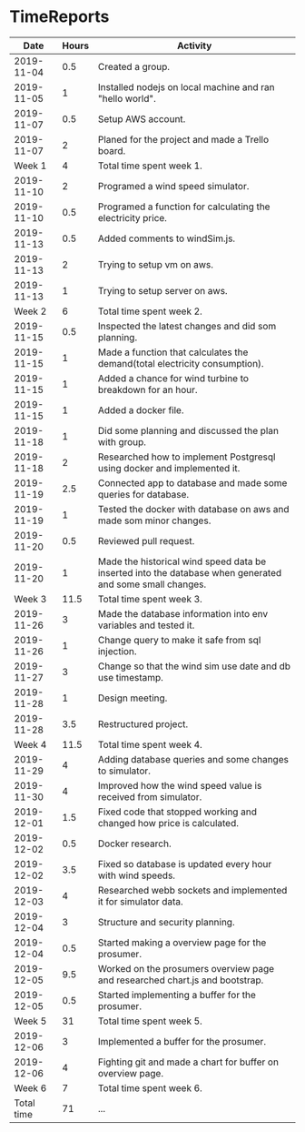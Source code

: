 # TimeReports

| Date        | Hours   | Activity                                        |
| ----------- | ------- |------------------------------------------------
| 2019-11-04  | 0.5 	| Created a group.|
| 2019-11-05  | 1       | Installed nodejs on local machine and ran "hello world".|
| 2019-11-07  | 0.5    	| Setup AWS account.|                       
| 2019-11-07  | 2       | Planed for the project and made a Trello board.|
| Week 1      | 4       | Total time spent week 1.|
| 2019-11-10  | 2       | Programed a wind speed simulator.|
| 2019-11-10  | 0.5     | Programed a function for calculating the electricity price.|
| 2019-11-13  | 0.5     | Added comments to windSim.js.|
| 2019-11-13  | 2       | Trying to setup vm on aws.|
| 2019-11-13  | 1       | Trying to setup server on aws.|
| Week 2      | 6       | Total time spent week 2.|
| 2019-11-15  | 0.5     | Inspected the latest changes and did som planning.|
| 2019-11-15  | 1       | Made a function that calculates the demand(total electricity consumption).|
| 2019-11-15  | 1       | Added a chance for wind turbine to breakdown for an hour.|
| 2019-11-15  | 1       | Added a docker file.|
| 2019-11-18  | 1       | Did some planning and discussed the plan with group.|
| 2019-11-18  | 2       | Researched how to implement Postgresql using docker and implemented it.|
| 2019-11-19  | 2.5     | Connected app to database and made some queries for database.|
| 2019-11-19  | 1       | Tested the docker with database on aws and made som minor changes.|
| 2019-11-20  | 0.5     | Reviewed pull request.|
| 2019-11-20  | 1       | Made the historical wind speed data be inserted into the database when generated and some small changes.|
| Week 3      | 11.5    | Total time spent week 3.|
| 2019-11-26  | 3       | Made the database information into env variables and tested it.|
| 2019-11-26  | 1       | Change query to make it safe from sql injection.|
| 2019-11-27  | 3       | Change so that the wind sim use date and db use timestamp.|
| 2019-11-28  | 1       | Design meeting.|
| 2019-11-28  | 3.5     | Restructured project.|
| Week 4      | 11.5    | Total time spent week 4.|
| 2019-11-29  | 4       | Adding database queries and some changes to simulator.|
| 2019-11-30  | 4       | Improved how the wind speed value is received from simulator.|
| 2019-12-01  | 1.5     | Fixed code that stopped working and changed how price is calculated.|
| 2019-12-02  | 0.5     | Docker research.|
| 2019-12-02  | 3.5     | Fixed so database is updated every hour with wind speeds.|
| 2019-12-03  | 4       | Researched webb sockets and implemented it for simulator data.|
| 2019-12-04  | 3       | Structure and security planning.|
| 2019-12-04  | 0.5     | Started making a overview page for the prosumer.|
| 2019-12-05  | 9.5     | Worked on the prosumers overview page and researched chart.js and bootstrap.|
| 2019-12-05  | 0.5     | Started implementing a buffer for the prosumer.|
| Week 5      | 31      | Total time spent week 5.|
| 2019-12-06  | 3       | Implemented a buffer for the prosumer.|
| 2019-12-06  | 4       | Fighting git and made a chart for buffer on overview page.|
| Week 6      | 7       | Total time spent week 6.|
| Total time  | 71      | ...|  
